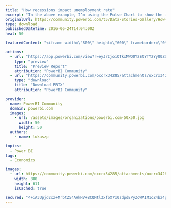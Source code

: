 ```yaml
---
title: "How recessions impact unemployment rate"
excerpt: "In the above example, I’m using the Pulse Chart to show the impact of recessions on unemployment rate in the United States of America. It seems"
originalUrl: https://community.powerbi.com/t5/Data-Stories-Gallery/How-recessions-impact-unemployment-rate/m-p/45557
type: download
publishedDateTime: 2016-06-24T14:04:00Z
heat: 50

featuredContent: "<iframe width=\"800\" height=\"600\" frameborder=\"0\" src=\"https://app.powerbi.com/view?r=eyJrIjoiOTkxMWQ0Y2EtYTY2Yy00ZDM5LTgwNjgtMTQzZjMyNmU2YTkzIiwidCI6IjNlN2ZjNjM1LTkxOTAtNDFmMC04MDZiLWI4OWIwZmJkNzU5ZSIsImMiOjF9\"></iframe>"

actions:
  - url: "https://app.powerbi.com/view?r=eyJrIjoiOTkxMWQ0Y2EtYTY2Yy00ZDM5LTgwNjgtMTQzZjMyNmU2YTkzIiwidCI6IjNlN2ZjNjM1LTkxOTAtNDFmMC04MDZiLWI4OWIwZmJkNzU5ZSIsImMiOjF9"
    type: "preview"
    title: "Preview Report"
    attribution: "PowerBI Community"
  - url: "https://community.powerbi.com/oxcrx34285/attachments/oxcrx34285/DataStoriesGallery/13/2/Unemployment%20Rate%206.14.2.pbix"
    type: "download"
    title: "Download PBIX"
    attribution: "PowerBI Community"

provider:
  name: PowerBI Community
  domain: powerbi.com
  images:
    - url: /assets/images/organizations/powerbi.com-50x50.jpg
      width: 50
      height: 50
  authors:
    - name: lukaszp

topics:
  - Power BI
tags:
  - Economics

images:
  - url: https://community.powerbi.com/oxcrx34285/attachments/oxcrx34285/DataStoriesGallery/13/3/pulse%20chart%20thumbnail%20-%20800x600.png
    width: 800
    height: 611
    isCached: true

secured: "4+iA3Upjd2xz+MrbtZ54AAkHV+BCQMtl3xfoX7x0zdpdEPyZoWAIM1oZ4bz4pJuXkZK2VObLNYz/RVFQO2IWx478pnlM2mvKtNbgd8CZTxm3isMI4REkhZE/OMhRxH7ohZu5tNVbGmhF092EMSaCeGaHyYRgyduvhC23MHiUqXq7UzZLqImUhj9zJC9f/aPfdECqW/Unvtym0uFjw4PZxaibvvOiva9Zd5ivg0X+G7Wgav4VeAcIl5khhd6ExBr2cpeFKM2auLit3OuS0le8NAV1vYfyO9+EqQxb6GI06L+rcRTgnBBmjrGuOYr+IzyikKXzivnStPqerYplI2UM7221HEXVWPNToGfSuWb2+zcknUaUA/3VmJuqv6By0pzzKIzPBJQETJ8dLi0Un+3mzQ==;z9/lwLUbVzFWdXfmLaoUNQ=="
---
```


